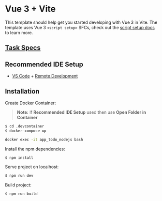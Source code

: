 # Vue 3 + Vite

This template should help get you started developing with Vue 3 in Vite. The template uses Vue 3 `<script setup>` SFCs, check out the [script setup docs](https://v3.vuejs.org/api/sfc-script-setup.html#sfc-script-setup) to learn more.

## [Task Specs](Task.md)

## Recommended IDE Setup

- [VS Code](https://code.visualstudio.com/) + [Remote Development](https://marketplace.visualstudio.com/items?itemName=ms-vscode-remote.vscode-remote-extensionpack)

## Installation

Create Docker Container:

> **Note:** If **Recommended IDE Setup** used then use **Open Folder in Container**

```sh
$ cd .devcontainer
$ docker-compose up

docker exec -it app_todo_nodejs bash
```

Install the npm dependencies:

```sh
$ npm install
```

Serve project on localhost:

```sh
$ npm run dev
```

Build project:

```sh
$ npm run build
```

